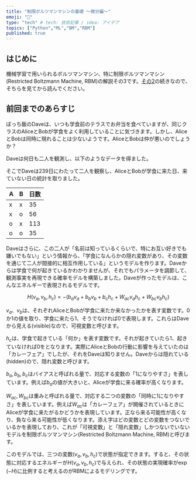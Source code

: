 ```yaml
---
title: "制限ボルツマンマシンの基礎 ～微分編～"
emoji: "🤖"
type: "tech" # tech: 技術記事 / idea: アイデア
topics: ["Python","ML","BM","RBM"]
published: true
---
```


## はじめに

機械学習で用いられるボルツマンマシン、特に制限ボルツマンマシン(Restricted Boltzmann Machine, RBM)の解説その3です。[その2](https://zenn.dev/kaityo256/articles/boltzmann_machine2)の続きなので、そちらを見てから読んでください。

## 前回までのあらすじ

ぼっち飯のDaveは、いつも学食前のテラスでお弁当を食べていますが、同じクラスのAliceとBobが学食をよく利用していることに気づきます。しかし、AliceとBobは同時に現れることは少ないようです。AliceとBobは仲が悪いのでしょうか？

Daveは何日も二人を観測し、以下のようなデータを得ました。

そこでDaveは239日にわたって二人を観察し、AliceとBobが学食に来た日、来ていない日の統計を取りました。

|  A  |  B  | 日数|
| ---- | ---- |---|
|  x  | x  | 35|
|  x  |  o  |56|
|  o  |  x  |113|
|  o  |  o  |35|

Daveはさらに、この二人が「名前は知っているくらいで、特にお互い好きでも嫌いでもない」という情報から、「学食になんらかの隠れ変数があり、その変数を通じて二人が間接的に相互作用している」というモデルを作ります。Daveからは学食で何が起きているかわかりませんが、それでもパラメータを調節して、観測事実を再現できる確率モデルを構築しました。Daveが作ったモデルは、こんなエネルギーで表現されるモデルです。

$$
H(v_a, v_b, h_c) = -(b_a v_a+ b_b v_b+ b_c h_c + W_{ac}v_a h_c + W_{bc}v_b h_c)
$$

$v_a$、$v_b$は、それぞれAliceとBobが学食に来たか来なかったかを表す変数です。0か1の値を取り、学食に来たら1、そうでなければ0で表現します。これらはDaveから見える(visible)なので、可視変数と呼びます。

$h_c$は、学食で起きている「何か」を表す変数です。それが起きていたら1、起きていなければ0をとなります。実際にAliceとBobの行動に影響を与えていたのは「カレーフェア」でしたが、それをDaveは知りません。Daveからは隠れている(hidden)ので、隠れ変数と呼びます。

$b_a, b_b, b_c$はバイアスと呼ばれる量で、対応する変数の「1になりやすさ」を表しています。例えば$b_a$の値が大きいと、Aliceが学食に来る確率が高くなります。

$W_{ac}, W_{bc}$は重みと呼ばれる量で、対応する二つの変数の「同時に1になりやすさ」を表しています。例えば$W_{ac}$は「カレーフェア」が開催されているときにAliceが学食に来たがるかどうかを表現しています。正なら来る可能性が高くなり、負なら来る可能性が低くなります。添え字はどの変数とどの変数をつないでいるかを表現しており、これが「可視変数」と「隠れ変数」しかつないでいないモデルを制限ボルツマンマシン(Restricted Boltzmann Machine, RBM)と呼びます。

このモデルでは、三つの変数$(v_a, v_b, h_c)$で状態が指定できます。すると、その状態に対応するエネルギーが$H(v_a, v_b, h_c)$で与えられ、その状態の実現確率が$\exp(-H)$に比例すると考えるのがRBMによるモデリングです。